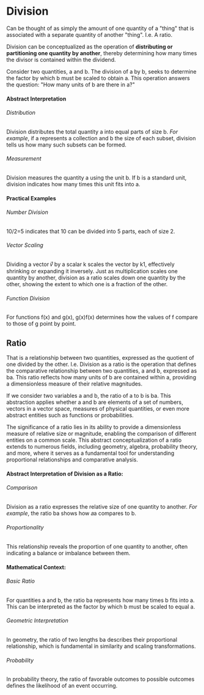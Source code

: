 # Division
Can be thought of as simply the amount of one quantity of a "thing" that is associated with a separate quantity of another "thing".
	I.e.  A ratio.

Division can be conceptualized as the operation of **distributing or partitioning one quantity by another**, thereby determining how many times the divisor is contained within the dividend.

Consider two quantities, a and b. 
	The division of a by b, seeks to determine the factor by which b must be scaled to obtain a. 
		This operation answers the question: "How many units of b are there in a?"
#### Abstract Interpretation
###### Distribution 
Division distributes the total quantity a into equal parts of size b. 
	*For example*, if a represents a collection and b the size of each subset, division tells us how many such subsets can be formed.
###### Measurement
Division measures the quantity a using the unit b. 
	If b is a standard unit, division indicates how many times this unit fits into a.

#### Practical Examples
###### Number Division
10/2​=5 indicates that 10 can be divided into 5 parts, each of size 2.
###### Vector Scaling
Dividing a vector 𝑣⃗ by a scalar k scales the vector by k1​, effectively shrinking or expanding it inversely.
	Just as multiplication scales one quantity by another, division as a ratio scales down one quantity by the other, showing the extent to which one is a fraction of the other.
###### Function Division
For functions f(x) and g(x), g(x)f(x)​ determines how the values of f compare to those of g point by point.
## Ratio	
That is a relationship between two quantities, expressed as the quotient of one divided by the other.
	I.e. Division as a ratio is the operation that defines the comparative relationship between two quantities, a and b, expressed as ba​. 
		This ratio reflects how many units of b are contained within a, providing a dimensionless measure of their relative magnitudes.

If we consider two variables a and b, the ratio of a to b is ba​.
	This abstraction applies whether a and b are elements of a set of numbers, vectors in a vector space, measures of physical quantities, or even more abstract entities such as functions or probabilities.

The significance of a ratio lies in its ability to provide a dimensionless measure of relative size or magnitude, enabling the comparison of different entities on a common scale. 
	This abstract conceptualization of a ratio extends to numerous fields, including geometry, algebra, probability theory, and more, where it serves as a fundamental tool for understanding proportional relationships and comparative analysis.
#### Abstract Interpretation of Division as a Ratio:
###### Comparison
Division as a ratio expresses the relative size of one quantity to another. 
	*For example*, the ratio ba​ shows how 𝑎a compares to b.
###### Proportionality
This relationship reveals the proportion of one quantity to another, often indicating a balance or imbalance between them.
#### Mathematical Context:
###### Basic Ratio
For quantities a and b, the ratio ba​ represents how many times b fits into a. 
	This can be interpreted as the factor by which b must be scaled to equal a.
###### Geometric Interpretation
In geometry, the ratio of two lengths ba​ describes their proportional relationship, which is fundamental in similarity and scaling transformations.
###### Probability
In probability theory, the ratio of favorable outcomes to possible outcomes defines the likelihood of an event occurring.